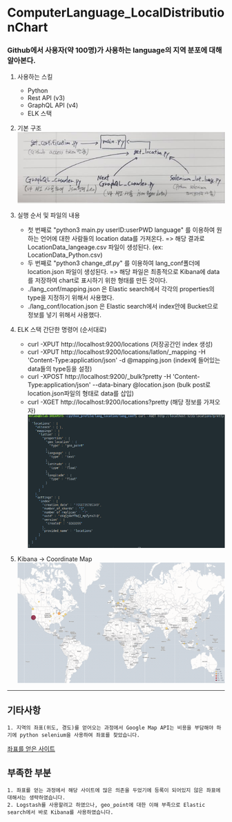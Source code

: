 # ComputerLanguage_LocalDistributionChart

### Github에서 사용자(약 100명)가 사용하는 language의 지역 분포에 대해 알아본다.

1. 사용하는 스킬
	- Python
	- Rest API (v3)
	- GraphQL API (v4)
	- ELK 스택

2. 기본 구조 <br>
![structure](./img/structure.jpg)

3. 실행 순서 및 파일의 내용
	- 첫 번째로 "python3 main.py userID:userPWD language" 를 이용하여 원하는 언어에 대한 사람들의 location data를 가져온다. => 해당 결과로 LocationData_langeage.csv 파일이 생성된다. (ex: LocationData_Python.csv)
	- 두 번째로 "python3 change_df.py" 를 이용하여 lang_conf폴더에 location.json 파일이 생성된다. => 해당 파일은 최종적으로 Kibana에 data를 저장하여 chart로 표시하기 위한 형태를 만든 것이다.
	- ./lang_conf/mapping.json 은 Elastic search에서 각각의 properties의 type을 지정하기 위해서 사용했다.
	- ./lang_conf/location.json 은 Elastic search에서 index안에 Bucket으로 정보를 넣기 위해서 사용했다.

4. ELK 스택 간단한 명령어 (순서대로)
	- curl -XPUT http://localhost:9200/locations (저장공간인 index 생성)
	- curl -XPUT http://localhost:9200/locations/latlon/_mapping -H 'Content-Type:application/json' -d @mapping.json (index에 들어있는 data들의 type등을 설정)
	- curl -XPOST http://localhost:9200/_bulk?pretty -H 'Content-Type:application/json' --data-binary @location.json (bulk post로 location.json파일의 형태로 data를 삽입)
	- curl -XGET http://localhost:9200/locations?pretty (해당 정보를 가져오자)
![elk_get](./img/elk_get.png)

5. Kibana -> Coordinate Map
![location](./img/location.png)

---

## 기타사항
	1. 지역의 좌표(위도, 경도)를 얻어오는 과정에서 Google Map API는 비용을 부담해야 하기에 python selenium을 사용하여 좌표를 찾았습니다.
[좌표를 얻은 사이트](https://www.latlong.net/countries.html)

## 부족한 부분
	1. 좌표를 얻는 과정에서 해당 사이트에 많은 의존을 두었기에 등록이 되어있지 않은 좌표에 대해서는 생략하였습니다.
	2. Logstash를 사용할려고 하였으나, geo_point에 대한 이해 부족으로 Elastic search에서 바로 Kibana를 사용하였습니다.
